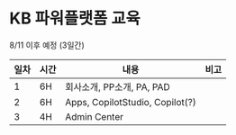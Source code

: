 # KB 파워플랫폼 교육

8/11 이후 예정 (3일간)


|일차|시간|내용|비고|
|---|----|---------------------------------|----|
| 1 | 6H | 회사소개, PP소개, PA, PAD        |    |
| 2 | 6H | Apps, CopilotStudio, Copilot(?) |    |
| 3 | 4H | Admin Center                    |    |
